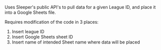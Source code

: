 Uses Sleeper's public API's to pull data for a given League ID, and place it into a Google Sheets file. 

Requires modification of the code in 3 places:

1) Insert league ID
2) Insert Google Sheets sheet ID
3) Insert name of intended Sheet name where data will be placed
